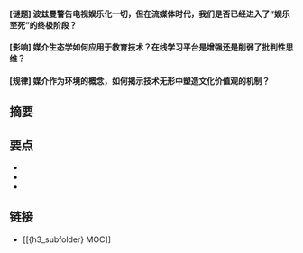 #### [谜题] 波兹曼警告电视娱乐化一切，但在流媒体时代，我们是否已经进入了“娱乐至死”的终极阶段？


#### [影响] 媒介生态学如何应用于教育技术？在线学习平台是增强还是削弱了批判性思维？


#### [规律] 媒介作为环境的概念，如何揭示技术无形中塑造文化价值观的机制？


## 摘要


## 要点

- 
- 
- 

## 链接

- [[{h3_subfolder} MOC]]
